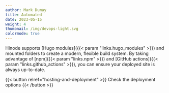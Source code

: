 ```yaml
---
author: Mark Dumay
title: Automated
date: 2023-05-15
weight: 4
thumbnail: /img/devops-light.svg
colormode: true
---
```


Hinode supports [Hugo modules]({{< param "links.hugo_modules" >}}) and mounted folders to create a modern, flexible build system. By taking advantage of [npm]({{< param "links.npm" >}}) and [GitHub actions]({{< param "links.github_actions" >}}), you can ensure your deployed site is always up-to-date.

{{< button relref="hosting-and-deployment" >}}
    Check the deployment options
{{< /button >}}

